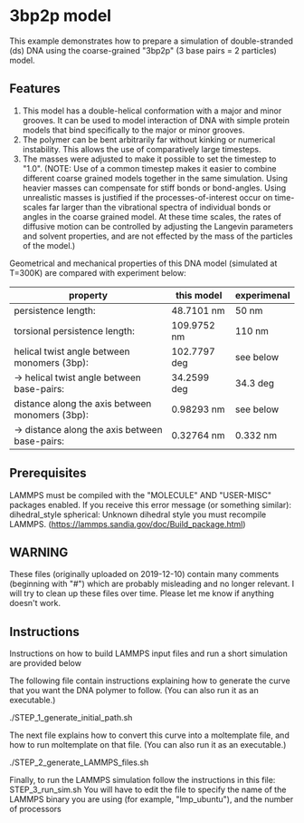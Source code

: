 3bp2p model
====================

This example demonstrates how to prepare a simulation of double-stranded (ds)
DNA using the coarse-grained "3bp2p" (3 base pairs = 2 particles) model.

##    Features

1) This model has a double-helical conformation with a major and minor grooves.
It can be used to model interaction of DNA with simple protein models
that bind specifically to the major or minor grooves.
2) The polymer can be bent arbitrarily far without kinking or numerical
instability.  This allows the use of comparatively large timesteps.
3) The masses were adjusted to make it possible to set the timestep to "1.0".
(NOTE: Use of a common timestep makes it easier to combine different coarse
grained models together in the same simulation.  Using heavier masses can
compensate for stiff bonds or bond-angles.  Using unrealistic masses is
justified if the processes-of-interest occur on time-scales far larger
than the vibrational spectra of individual bonds or angles in the coarse
grained model.  At these time scales, the rates of diffusive motion can
be controlled by adjusting the Langevin parameters and solvent properties,
and are not effected by the mass of the particles of the model.)

Geometrical and mechanical properties of this DNA model (simulated at T=300K)
are compared with experiment below:

| property                                       |  this model  | experimenal |
|------------------------------------------------|--------------|-------------|
| persistence length:                            |  48.7101 nm  |     50 nm   |
| torsional persistence length:                  | 109.9752 nm  |    110 nm   |
| helical twist angle between monomers (3bp):    | 102.7797 deg |  see below  |
| → helical twist angle between base-pairs:     |  34.2599 deg |   34.3 deg  |
| distance along the axis between monomers (3bp):|  0.98293 nm  |  see below  |
| → distance along the axis between base-pairs: |  0.32764 nm  |   0.332 nm  |

##    Prerequisites

LAMMPS must be compiled with the "MOLECULE" AND "USER-MISC" packages enabled.
If you receive this error message (or something similar):
dihedral_style spherical: Unknown dihedral style
you must recompile LAMMPS. (https://lammps.sandia.gov/doc/Build_package.html)

##    WARNING

These files (originally uploaded on 2019-12-10) contain many comments
(beginning with "#") which are probably misleading and no longer relevant.
I will try to clean up these files over time.
Please let me know if anything doesn't work.

##    Instructions

Instructions on how to build LAMMPS input files and 
run a short simulation are provided below

The following file contain instructions explaining how to generate
the curve that you want the DNA polymer to follow.
(You can also run it as an executable.)

   ./STEP_1_generate_initial_path.sh

The next file explains how to convert this curve into a moltemplate file, and
how to run moltemplate on that file. (You can also run it as an executable.)

   ./STEP_2_generate_LAMMPS_files.sh

Finally, to run the LAMMPS simulation follow the instructions in this file:
STEP_3_run_sim.sh
You will have to edit the file to specify the name of the LAMMPS binary
you are using (for example, "lmp_ubuntu"), and the number of processors
